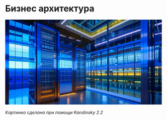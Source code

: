 # Бизнес архитектура

![Бизнес-архитектура](./images/business_arch.jpg)

*Картинка сделана при помощи Kandinsky 2.2*